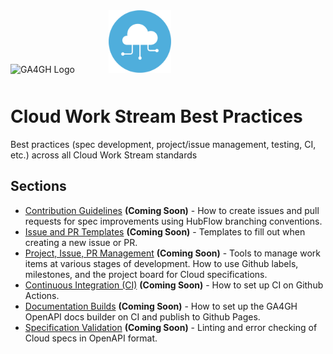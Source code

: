 <div style="margin-bottom:50px;">
    <img src="https://www.ga4gh.org/wp-content/themes/ga4gh-theme/gfx/GA-logo-horizontal-tag-RGB.svg" alt="GA4GH Logo" style="width: 400px;">
    <img src="./assets/img/cloud_logo.png" style="width:100px; margin-left:50px">
</div>


# Cloud Work Stream Best Practices

Best practices (spec development, project/issue management, testing, CI, etc.) across all Cloud Work Stream standards

## Sections

* [Contribution Guidelines](#) **(Coming Soon)** - How to create issues and pull requests for spec improvements using HubFlow branching conventions.
* [Issue and PR Templates](#) **(Coming Soon)** - Templates to fill out when creating a new issue or PR.
* [Project, Issue, PR Management](#) **(Coming Soon)** - Tools to manage work items at various stages of development. How to use Github labels, milestones, and the project board for Cloud specifications.
* [Continuous Integration (CI)](#) **(Coming Soon)** - How to set up CI on Github Actions.
* [Documentation Builds](#) **(Coming Soon)** - How to set up the GA4GH OpenAPI docs builder on CI and publish to Github Pages.
* [Specification Validation](#) **(Coming Soon)** - Linting and error checking of Cloud specs in OpenAPI format.
